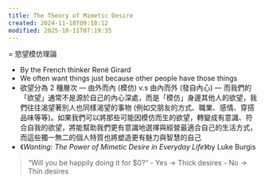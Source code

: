 ```yaml
---
title: The Theory of Mimetic Desire
created: 2024-11-18T09:18:12
modified: 2025-10-11T07:19:35
---
```


= 慾望模仿理論

* By the French thinker René Girard
* We often want things just because other people have those things
* 欲望分為 2 種層次 — 由外而內 (模仿) v.s 由內而外 (發自內心) — 而我們的「欲望」通常不是源於自己的內心深處，而是「模仿」身邊其他人的欲望，我們往往渴望著別人也同樣渴望的事物 (例如交朋友的方式、職業、感情、穿搭品味等等)。如果我們可以將那些可能因模仿而生的欲望，轉變成有意識、符合自我的欲望，將能幫助我們更有意識地選擇與經營最適合自己的生活方式，而這些獨一無二的個人特質也將塑造更有魅力與智慧的自己
* 《_Wanting: The Power of Mimetic Desire in Everyday Life_》by Luke Burgis

> “Will you be happily doing it for $0?”
	- Yes → Thick desires
	- No → Thin desires
